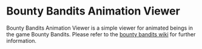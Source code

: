 # Bounty Bandits Animation Viewer
Bounty Bandits Animation Viewer is a simple viewer for animated beings in the game Bounty Bandits. Please refer to the [bounty bandits wiki](https://bountybandits.blastedstudios.com) for further information.